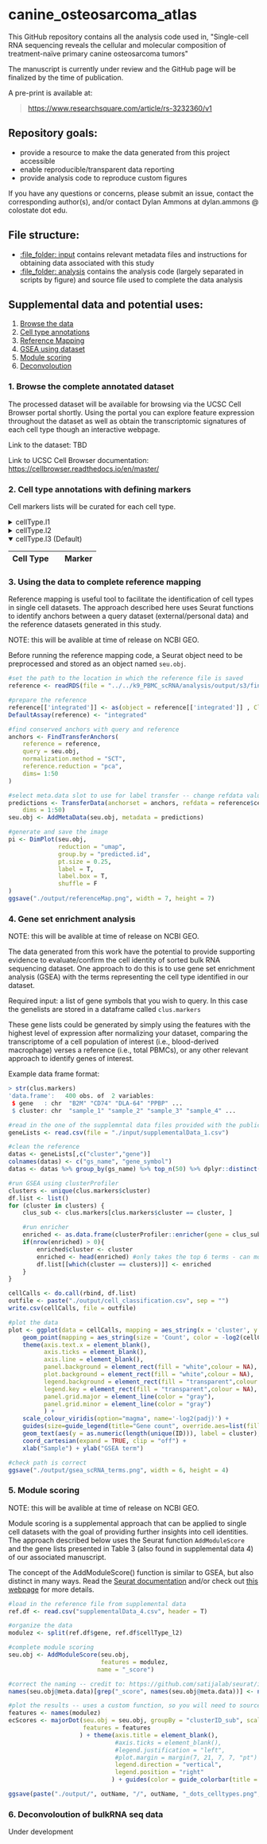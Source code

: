 # canine_osteosarcoma_atlas

This GitHub repository contains all the analysis code used in, "Single-cell RNA sequencing reveals the cellular and molecular composition of treatment-naïve primary canine osteosarcoma tumors"

The manuscript is currently under review and the GitHub page will be finalized by the time of publication.

A pre-print is available at:
> https://www.researchsquare.com/article/rs-3232360/v1

## Repository goals: 
- provide a resource to make the data generated from this project accessible
- enable reproducible/transparent data reporting
- provide analysis code to reproduce custom figures

If you have any questions or concerns, please submit an issue, contact the corresponding author(s), and/or contact Dylan Ammons at dylan.ammons @ colostate dot edu.

## File structure:
- [:file\_folder: input](/input) contains relevant metadata files and instructions for obtaining data associated with this study
- [:file\_folder: analysis](/analysis) contains the analysis code (largely separated in scripts by figure) and source file used to complete the data analysis

## Supplemental data and potential uses:
1. [Browse the data](#1-browse-the-complete-annotated-dataset)
1. [Cell type annotations](#2-cell-type-annotations-with-defining-markers)
1. [Reference Mapping](#3-using-the-data-to-complete-reference-mapping)
1. [GSEA using dataset](#4-gene-set-enrichment-analysis)
1. [Module scoring](#5-module-scoring)
1. [Deconvoloution](#6-deconvoloution-of-bulkRNA-seq-data)

### 1. Browse the complete annotated dataset

The processed dataset will be available for browsing via the UCSC Cell Browser portal shortly.
Using the portal you can explore feature expression throughout the dataset as well as obtain the transcriptomic signatures of each cell type though an interactive webpage.

Link to the dataset: TBD

Link to UCSC Cell Browser documentation: https://cellbrowser.readthedocs.io/en/master/

### 2. Cell type annotations with defining markers

Cell markers lists will be curated for each cell type.

<details><summary>cellType.l1</summary>
<p>
  
|Cell Type         |Marker                                                             |
|------------------|-------------------------------------------------------------------|

  
</p>
</details>

<details><summary>cellType.l2</summary>
<p>

|Cell type         |                                                                    |Marker                                                              |
|------------------|--------------------------------------------------------------------|--------------------------------------------------------------------|

</p>
</details>

<details open><summary>cellType.l3 (Default)</summary>
<p>

|Cell Type     |                       |Marker                                                                   |
|--------------|-----------------------|-------------------------------------------------------------------------|


</p>
</details>

### 3. Using the data to complete reference mapping
Reference mapping is useful tool to facilitate the identification of cell types in single cell datasets. The approach described here uses Seurat functions to identify anchors between a query dataset (external/personal data) and the reference datasets generated in this study.

NOTE: this will be avalible at time of release on NCBI GEO.

Before running the reference mapping code, a Seurat object need to be preprocessed and stored as an object named `seu.obj`.
```r
#set the path to the location in which the reference file is saved
reference <- readRDS(file = "../../k9_PBMC_scRNA/analysis/output/s3/final_dataSet_HvO.rds")

#prepare the reference
reference[['integrated']] <- as(object = reference[['integrated']] , Class = "SCTAssay")
DefaultAssay(reference) <- "integrated"

#find conserved anchors with query and reference
anchors <- FindTransferAnchors(
    reference = reference,
    query = seu.obj,
    normalization.method = "SCT",
    reference.reduction = "pca",
    dims= 1:50
)

#select meta.data slot to use for label transfer -- change refdata value to use alternate labels (i.e., refdata = reference$celltype.l1)
predictions <- TransferData(anchorset = anchors, refdata = reference$celltype.l3,
    dims = 1:50)
seu.obj <- AddMetaData(seu.obj, metadata = predictions)

#generate and save the image
pi <- DimPlot(seu.obj, 
              reduction = "umap", 
              group.by = "predicted.id",
              pt.size = 0.25,
              label = T,
              label.box = T,
              shuffle = F
)
ggsave("./output/referenceMap.png", width = 7, height = 7)
```

### 4. Gene set enrichment analysis

NOTE: this will be avalible at time of release on NCBI GEO.

The data generated from this work have the potential to provide supporting evidence to evaluate/confirm the cell identity of sorted bulk RNA sequencing dataset. One approach to do this is to use gene set enrichment analysis (GSEA) with the terms representing the cell type identified in our dataset.

Required input: a list of gene symbols that you wish to query. In this case the genelists are stored in a dataframe called `clus.markers`

These gene lists could be generated by simply using the features with the highest level of expression after normalizing your dataset, comparing the transcriptome of a cell population of interest (i.e., blood-derived macrophage) verses a reference (i.e., total PBMCs), or any other relevant approach to identify genes of interest.

Example data frame format:

```r
> str(clus.markers)
'data.frame':   400 obs. of  2 variables:
 $ gene   : chr  "B2M" "CD74" "DLA-64" "PPBP" ...
 $ cluster: chr  "sample_1" "sample_2" "sample_3" "sample_4" ...
```

```r
#read in the one of the supplemntal data files provided with the publication
geneLists <- read.csv(file = "./input/supplementalData_1.csv")

#clean the reference
datas <- geneLists[,c("cluster","gene")]
colnames(datas) <- c("gs_name", "gene_symbol")
datas <- datas %>% group_by(gs_name) %>% top_n(50) %>% dplyr::distinct(gene_symbol) %>% as.data.frame()

#run GSEA using clusterProfiler
clusters <- unique(clus.markers$cluster)
df.list <- list()
for (cluster in clusters) {
    clus_sub <- clus.markers[clus.markers$cluster == cluster, ]

    #run enricher
    enriched <- as.data.frame(clusterProfiler::enricher(gene = clus_sub$gene, TERM2GENE = datas, pvalueCutoff = 1))
    if(nrow(enriched) > 0){
        enriched$cluster <- cluster
        enriched <- head(enriched) #only takes the top 6 terms - can modify if desired
        df.list[[which(cluster == clusters)]] <- enriched
    }
}

cellCalls <- do.call(rbind, df.list)
outfile <- paste("./output/cell_classification.csv", sep = "")
write.csv(cellCalls, file = outfile)

#plot the data
plot <- ggplot(data = cellCalls, mapping = aes_string(x = 'cluster', y = 'ID')) +
    geom_point(mapping = aes_string(size = 'Count', color = -log2(cellCalls$p.adjust))) +
    theme(axis.text.x = element_blank(),
          axis.ticks = element_blank(),
          axis.line = element_blank(),
          panel.background = element_rect(fill = "white",colour = NA),
          plot.background = element_rect(fill = "white",colour = NA),
          legend.background = element_rect(fill = "transparent",colour = NA),
          legend.key = element_rect(fill = "transparent",colour = NA),
          panel.grid.major = element_line(color = "gray"), 
          panel.grid.minor = element_line(color = "gray")
          ) + 
    scale_colour_viridis(option="magma", name='-log2(padj)') +
    guides(size=guide_legend(title="Gene count", override.aes=list(fill=NA))) +
    geom_text(aes(y = as.numeric(length(unique(ID))), label = cluster), size = 3.5,vjust = -.3, angle=45, hjust = -0.1) +
    coord_cartesian(expand = TRUE, clip = "off") +
    xlab("Sample") + ylab("GSEA term")

#check path is correct
ggsave("./output/gsea_scRNA_terms.png", width = 6, height = 4)
```

### 5. Module scoring

NOTE: this will be avalible at time of release on NCBI GEO.

Module scoring is a supplemental approach that can be applied to single cell datasets with the goal of providing further insights into cell identities. The approach described below uses the Seurat function `AddModuleScore` and the gene lists presented in Table 3 (also found in supplemental data 4) of our associated manuscript. 

The concept of the AddModuleScore() function is similar to GSEA, but also distinct in many ways. Read the [Seurat documentation](https://satijalab.org/seurat/reference/addmodulescore) and/or check out [this webpage](https://www.waltermuskovic.com/2021/04/15/seurat-s-addmodulescore-function/) for more details.

```r
#load in the reference file from supplemental data
ref.df <- read.csv("supplementalData_4.csv", header = T)

#organize the data
modulez <- split(ref.df$gene, ref.df$cellType_l2)

#complete module scoring
seu.obj <- AddModuleScore(seu.obj,
                          features = modulez,
                         name = "_score")

#correct the naming -- credit to: https://github.com/satijalab/seurat/issues/2559
names(seu.obj@meta.data)[grep("_score", names(seu.obj@meta.data))] <- names(modulez)

#plot the results -- uses a custom function, so you will need to source the customFeunctions.R file. Alt: can also be visulized with FeaturePlot() or DotPlot()
features <- names(modulez)
ecScores <- majorDot(seu.obj = seu.obj, groupBy = "clusterID_sub", scale = T,
                     features = features
                    ) + theme(axis.title = element_blank(),
                              #axis.ticks = element_blank(),
                              #legend.justification = "left",
                              #plot.margin = margin(7, 21, 7, 7, "pt")
                              legend.direction = "vertical",
                              legend.position = "right"
                             ) + guides(color = guide_colorbar(title = 'Scaled\nenrichment\nscore')) + guides(size = guide_legend(nrow = 3, byrow = F, title = 'Percent\nenriched'))

ggsave(paste("./output/", outName, "/", outName, "_dots_celltypes.png", sep = ""),width = 10,height=6)
```

### 6. Deconvoloution of bulkRNA seq data

Under development

